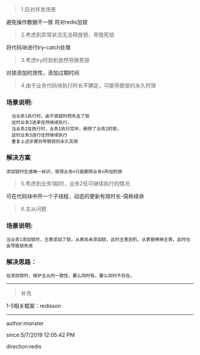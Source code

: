 > 1.应对并发场景

避免操作数据不一致 将对redis加锁 

> 2.考虑到异常状况无法释放锁，导致死锁

将代码块进行try-catch处理

> 3.考虑try时宕机依然导致死锁

对锁添加时效性，添加过期时间

> 4.由于业务代码块执行时长不确定，可能导致锁的永久时效

### 场景说明: ###

	  当业务1执行时，由于锁超时而失去了锁
      这时业务2进来任然继续执行，
      当业务2在执行时，业务1执行完毕，删除了业务2的锁，
      这时业务3进行任然继续执行
      重复上述步骤则导致锁的永久实效

### 解决方案 ###

	添加锁时生成唯一标识，使得业务n只能删除业务n所加的锁 

> 5.考虑到业务1超时，业务2任可继续执行的情况

可在代码块中开一个子线程，动态的更新有效时长-简称续命

> 6.主从问题

### 场景说明: ###

	当业务1添加锁时，主表添加了锁，从表尚未添加锁，此时主表宕机，从表替换掉主表，此时也会导致锁失效

### 解决思路： ###

	在添加锁时，维护主从的一致性，要么同时有，要么同时不存在。


----------
> 补充

1-5相关框架：redisson

----------
author:monster

since:5/7/2019 12:05:42 PM 

direction:redis 
